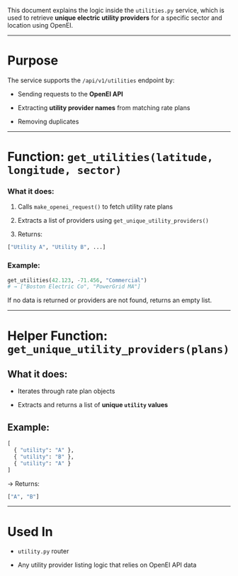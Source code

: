 This document explains the logic inside the `utilities.py` service, which is used to retrieve **unique electric utility providers** for a specific sector and location using OpenEI.

---

# Purpose

The service supports the `/api/v1/utilities` endpoint by:

- Sending requests to the **OpenEI API**

- Extracting **utility provider names** from matching rate plans

- Removing duplicates

---

# Function: `get_utilities(latitude, longitude, sector)`

### What it does:

1. Calls `make_openei_request()` to fetch utility rate plans

2. Extracts a list of providers using `get_unique_utility_providers()`

3. Returns:

```python
["Utility A", "Utility B", ...]
```

### Example:

```python
get_utilities(42.123, -71.456, "Commercial")
# → ["Boston Electric Co", "PowerGrid MA"]
```

If no data is returned or providers are not found, returns an empty list.

---
# Helper Function: `get_unique_utility_providers(plans)`

## What it does:

- Iterates through rate plan objects

- Extracts and returns a list of **unique `utility` values**    

## Example:

```python
[
  { "utility": "A" },
  { "utility": "B" },
  { "utility": "A" }
]
```

-> Returns:

```python
["A", "B"]
```

---
# Used In

- `utility.py` router

- Any utility provider listing logic that relies on OpenEI API data
